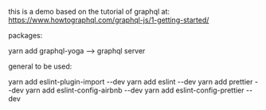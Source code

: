 this is a demo based on the tutorial of graphql at: https://www.howtographql.com/graphql-js/1-getting-started/

packages:

yarn add graphql-yoga --> graphql server

general to be used:

yarn add eslint-plugin-import --dev
yarn add eslint --dev
yarn add prettier --dev
yarn add eslint-config-airbnb --dev
yarn add eslint-config-prettier --dev
